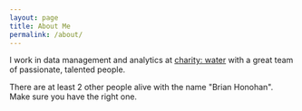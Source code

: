 ```yaml
---
layout: page
title: About Me
permalink: /about/
---
```


I work in data management and analytics at [charity: water](https://www.charitywater.org) with a great team of passionate, talented people.

There are at least 2 other people alive with the name "Brian Honohan". Make sure you have the right one.


